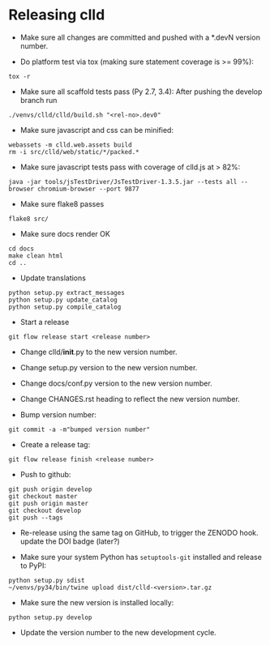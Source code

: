 Releasing clld
==============

- Make sure all changes are committed and pushed with a *.devN version number.

- Do platform test via tox (making sure statement coverage is >= 99%):
```
tox -r
```

- Make sure all scaffold tests pass (Py 2.7, 3.4): After pushing the develop branch run
```
./venvs/clld/clld/build.sh "<rel-no>.dev0"
```

- Make sure javascript and css can be minified:
```
webassets -m clld.web.assets build
rm -i src/clld/web/static/*/packed.*
```

- Make sure javascript tests pass with coverage of clld.js at > 82%:
```
java -jar tools/jsTestDriver/JsTestDriver-1.3.5.jar --tests all --browser chromium-browser --port 9877
```

- Make sure flake8 passes
```
flake8 src/
```

- Make sure docs render OK
```
cd docs
make clean html
cd ..
```

- Update translations
```
python setup.py extract_messages
python setup.py update_catalog
python setup.py compile_catalog
```

- Start a release
```
git flow release start <release number>
```

- Change clld/__init__.py to the new version number.

- Change setup.py version to the new version number.

- Change docs/conf.py version to the new version number.

- Change CHANGES.rst heading to reflect the new version number.

- Bump version number:
```
git commit -a -m"bumped version number"
```

- Create a release tag:
```
git flow release finish <release number>
```

- Push to github:
```
git push origin develop
git checkout master
git push origin master
git checkout develop
git push --tags
```

- Re-release using the same tag on GitHub, to trigger the ZENODO hook.
  update the DOI badge (later?)

- Make sure your system Python has ``setuptools-git`` installed and release to
  PyPI:
```
python setup.py sdist
~/venvs/py34/bin/twine upload dist/clld-<version>.tar.gz
```

- Make sure the new version is installed locally:
```
python setup.py develop
```

- Update the version number to the new development cycle.